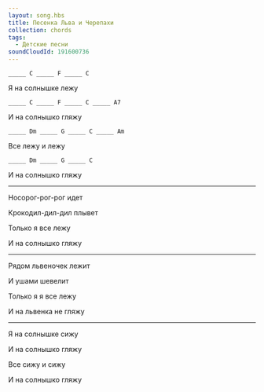 ```yaml
---
layout: song.hbs
title: Песенка Льва и Черепахи
collection: chords
tags:
  - Детские песни
soundCloudId: 191600736
---
```


`_____ C _____ F _____ C`

 Я на солнышке лежу

`_____ C _____ F _____ C _____ A7`

 И на солнышко гляжу

`_____ Dm _____ G _____ C _____ Am`
 
 Все лежу и лежу

`_____ Dm _____ G _____ C`

 И на солнышко гляжу

---

Носорог-рог-рог идет

Крокодил-дил-дил плывет

Только я все лежу

И на солнышко гляжу

---

Рядом львеночек лежит

И ушами шевелит

Только я я все лежу

И на львенка не гляжу

---

Я на солнышке сижу

И на солнышко гляжу

Все сижу и сижу

И на солнышко гляжу
